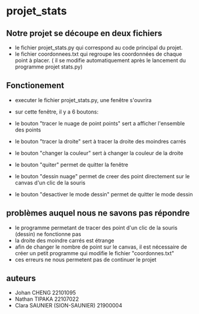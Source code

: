 # projet_stats

## Notre projet se découpe en deux fichiers
- le fichier projet_stats.py qui correspond au code principal du projet.
- le fichier coordonnees.txt qui regroupe les coordonnées de chaque point à placer. ( il se modifie automatiquement après le lancement du programme projet stats.py)

## Fonctionement
- executer le fichier projet_stats.py, une fenêtre s'ouvrira
- sur cette fenêtre, il y a 6 boutons:

- le bouton "tracer le nuage de point points" sert a afficher l'ensemble des points
- le bouton "tracer la droite" sert à tracer la droite des moindres carrés
- le bouton "changer la couleur" sert à changer la couleur de la droite
- le bouton "quiter" permet de quitter la fenêtre 
- le bouton "dessin nuage" permet de creer des point directement sur le canvas d'un clic de la souris
- le bouton "desactiver le mode dessin" permet de quitter le mode dessin

##

## problèmes auquel nous ne savons pas répondre
- le programme permetant de tracer des point d'un clic de la souris (dessin) ne fonctionne pas
- la droite des moindre carrés est étrange
- afin de changer le nombre de point sur le canvas, il est nécessaire de créer un petit programme qui modifie le fichier "coordonnes.txt"
- ces erreurs ne nous permetent pas de continuer le projet

## auteurs
- Johan CHENG 22101095
- Nathan TIPAKA 22107022
- Clara SAUNIER (SION-SAUNIER) 21900004
